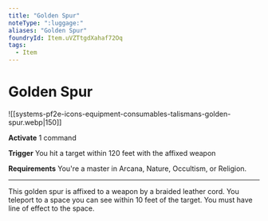 ```yaml
---
title: "Golden Spur"
noteType: ":luggage:"
aliases: "Golden Spur"
foundryId: Item.uVZTtgdXahaf72Oq
tags:
  - Item
---
```


# Golden Spur
![[systems-pf2e-icons-equipment-consumables-talismans-golden-spur.webp|150]]

**Activate** 1 command

**Trigger** You hit a target within 120 feet with the affixed weapon

**Requirements** You're a master in Arcana, Nature, Occultism, or Religion.

* * *

This golden spur is affixed to a weapon by a braided leather cord. You teleport to a space you can see within 10 feet of the target. You must have line of effect to the space.
